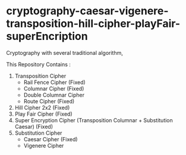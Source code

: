 # cryptography-caesar-vigenere-transposition-hill-cipher-playFair-superEncription
Cryptography with several traditional algorithm, 

This Repository Contains :
1. Transposition Cipher
    - Rail Fence Cipher (Fixed)
    - Columnar Cipher (Fixed)
    - Double Columnar Cipher 
    - Route Cipher (Fixed)
2. Hill Cipher 2x2 (Fixed)
3. Play Fair Cipher (Fixed)
4. Super Encryption Cipher (Transposition Columnar + Substitution Caesar) (Fixed)
5. Substitution Cipher
    - Caesar Cipher (Fixed)
    - Vigenere Cipher
